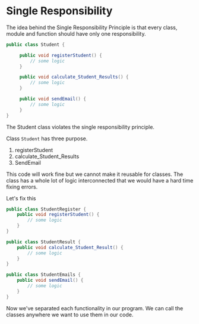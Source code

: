 # Single Responsibility

The idea behind the Single Responsibility Principle is that every class, module and function should have only one responsibility. 

```java
public class Student {

     public void registerStudent() {
         // some logic
     }

     public void calculate_Student_Results() {
         // some logic
     }

     public void sendEmail() {
         // some logic
     }
}
```

The Student class violates the single responsibility principle. 

Class `Student` has three purpose. 

1. registerStudent
2. calculate_Student_Results
3. SendEmail

This code will work fine but we cannot make it reusable for classes. The class has a whole lot of logic interconnected that we would have a hard time fixing errors.

Let's fix this

```java
public class StudentRegister {
    public void registerStudent() {
        // some logic
    }
}
```

```java
public class StudentResult {
    public void calculate_Student_Result() {
        // some logic
    }
}
```

```java
public class StudentEmails {
    public void sendEmail() {
        // some logic
    }
}
```

Now we've separated each functionality in our program. We can call the classes anywhere we want to use them in our code.

